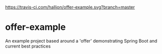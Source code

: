 https://travis-ci.com/halljon/offer-example.svg?branch=master

# offer-example
An example project based around a 'offer' demonstrating Spring Boot and current best practices
